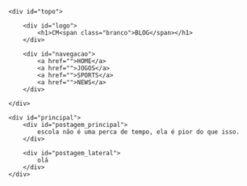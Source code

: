 <head>
    <meta charset="UTF-8">
    <meta http-equiv="X-UA-Compatible" content="IE=edge">
    <meta name="viewport" content="width=device-width, initial-scale=1.0">
    <link rel="stylesheet" href="style.css">
    <title>odeio a escola, socorro!</title>
</head>
<body>
    
    <div id="topo">

        <div id="logo">
            <h1>CM<span class="branco">BLOG</span></h1>
        </div>

        <div id="navegacao">
            <a href="">HOME</a>
            <a href="">JOGOS</a>
            <a href="">SPORTS</a>
            <a href="">NEWS</a>
        </div>

    </div>

    <div id="principal">
        <div id="postagem_principal">
            escola não é uma perca de tempo, ela é pior do que isso.
        </div>

        <div id="postagem_lateral">
            olá
        </div>
    </div>
    
</body>
</html>
